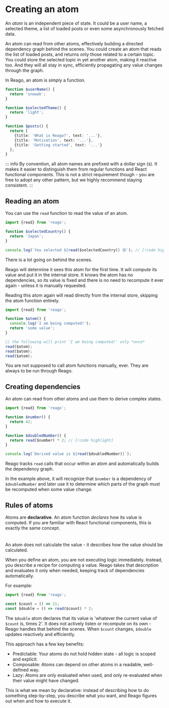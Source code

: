 # Creating an atom

An _atom_ is an independent piece of state. It could be a user name, a selected theme, a list of loaded
posts or even some asynchronously fetched data.

An atom can read from other atoms, effectively building a directed dependency graph behind the scenes.
You could create an atom that reads the list of loaded posts, and returns only those related to a certain
topic. You could store the selected topic in yet another atom, making it reactive too. And they will all
stay in sync, efficiently propagating any value changes through the graph.

In Reago, an atom is simply a function.

```ts
function $userName() {
  return 'snowak';
}

function $selectedTheme() {
  return 'light';
}

function $posts() {
  return [
    {title: 'What is Reago?', text: '...'},
    {title: 'Motivation', text: '...'},
    {title: 'Getting started', text: '...'}
  ];
}
```

::: info
By convention, all atom names are prefixed with a dollar sign (`$`). It makes it easier to distinguish
them from regular functions and React functional components. This is not a strict requirement though -
you are free to adopt any other pattern, but we highly recommend staying consistent.
:::


## Reading an atom

You can use the `read` function to read the value of an atom.

```ts
import {read} from 'reago';

function $selectedCountry() {
  return 'Japan';
}

console.log(`You selected ${read($selectedCountry)} 😍`); // [!code highlight]

```

There is a lot going on behind the scenes.

Reago will determine it sees this atom for the first time. It will _compute_ its value and put it
in the internal store. It knows the atom has no dependencies, so its value is fixed and there is no
need to recompute it ever again - unless it is manually requested.

Reading this atom again will read directly from the internal store, skipping the atom function entirely.

```ts
import {read} from 'reago';

function $atom() {
  console.log('I am being computed!');
  return 'some value';
}

// the following will print 'I am being computed!' only *once*
read($atom);
read($atom);
read($atom);
```

You are not supposed to call atom functions manually, ever. They are always to be run through Reago.


## Creating dependencies

An atom can read from other atoms and use them to derive complex states.

```ts
import {read} from 'reago';

function $number() {
  return 42;
}

function $doubledNumber() {
  return read($number) * 2; // [!code highlight]
}

console.log(`Derived value is ${read($doubledNumber)}`);
```

Reago tracks `read` calls that occur within an atom and automatically builds the dependency graph.

In the example above, it will recognize that `$number` is a dependency of `$doubledNumber` and later use it
to determine which parts of the graph must be recomputed when some value change.


## Rules of atoms

Atoms are __declarative__. An atom function _declares_ how its value is computed. If you are familiar
with React functional components, this is exactly the same concept.

<div class="tip custom-block" style="padding-top: 8px">

An atom does not calculate the value - it describes how the value should be calculated.

</div>

When you define an atom, you are not executing logic immediately. Instead, you describe a recipe for computing
a value. Reago takes that description and evaluates it only when needed, keeping track of dependencies automatically.

For example:

```ts
import {read} from 'reago';

const $count = () => 21;
const $double = () => read($count) * 2;
```

The `$double` atom declares that its value is 'whatever the current value of `$count` is, times 2'.
It does not actively listen or recompute on its own - Reago handles that behind the scenes. When `$count` changes,
`$double` updates reactively and efficiently.

This approach has a few key benefits:
* Predictable: Your atoms do not hold hidden state - all logic is scoped and explicit.
* Composable: Atoms can depend on other atoms in a readable, well-defined way.
* Lazy: Atoms are only evaluated when used, and only re-evaluated when their value might have changed.

This is what we mean by declarative: instead of describing how to do something step-by-step, you describe what
you want, and Reago figures out when and how to execute it.
